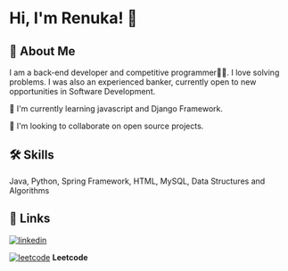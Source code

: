 
# Hi, I'm Renuka! 👋


<!--- <p align="left"> <img src="https://komarev.com/ghpvc/?username=renuka010&label=Profile%20views&color=0e75b6&style=flat" alt="renuka010" /> </p> --->
## 🚀 About Me

I am a back-end developer and competitive programmer👩‍💻. I love solving problems. I was also an experienced banker, currently open to new opportunities in Software Development.

🌱 I'm currently learning javascript and Django Framework.

👯 I'm looking to collaborate on open source projects.

## 🛠 Skills
Java, Python, Spring Framework, HTML, MySQL, Data Structures and Algorithms

## 🔗 Links
 [![linkedin](https://img.shields.io/badge/linkedin-0A66C2?style=for-the-badge&logo=linkedin&logoColor=white)](https://www.linkedin.com/in/renuka-bhaskaran-451680227/)

[![leetcode](https://icons-for-free.com/iconfiles/png/32/leetcode-1324440188150828926.png)](https://leetcode.com/Renuka_B/)
**Leetcode**

<!--
**renuka010/renuka010** is a ✨ _special_ ✨ repository because its `README.md` (this file) appears on your GitHub profile.
